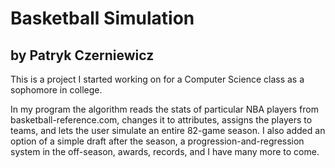# Basketball Simulation
## by Patryk Czerniewicz

This is a project I started working on for a Computer Science class as a sophomore in college.

In my program the algorithm reads the stats of particular NBA players from basketball-reference.com, changes it to attributes, assigns the players to teams, and lets the user simulate an entire 82-game season.
I also added an option of a simple draft after the season, a progression-and-regression system in the off-season, awards, records, and I have many more to come.
